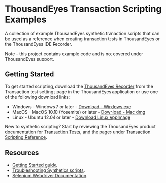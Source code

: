 # ThousandEyes Transaction Scripting Examples
A collection of example ThousandEyes synthetic tranaction scripts that can be used as a reference when creating transaction tests in ThousandEyes or the ThousandEyes IDE Recorder.

Note - this project contains example code and is not covered under ThousandEyes support.


## Getting Started
To get started scripting, download the [ThousandEyes Recorder](https://app.thousandeyes.com/settings/tests/) from the Transaction test settings page in the ThousandEyes application or use one of the following download links:
* Windows - Windows 7 or later - [Download - Windows exe](https://downloads.thousandeyes.com/tedit/recorder/ThousandEyesRecorderIDE.exe)
* MacOS - MacOS 10.10 (Yosemite) or later - [Download - Mac dmg](https://downloads.thousandeyes.com/tedit/recorder/ThousandEyesRecorderIDE.dmg)
* Linux - Ubuntu 12.04 or later - [Download Linux AppImage](https://downloads.thousandeyes.com/tedit/recorder/ThousandEyesRecorderIDE.AppImage)

New to synthetic scripting? Start by reviewing the ThousandEyes product documentation for [Transaction Tests](https://docs.thousandeyes.com/product-documentation/browser-synthetics/transaction-tests), and the pages under [Transaction Scripting Reference](https://docs.thousandeyes.com/product-documentation/browser-synthetics/transaction-tests/transaction-scripting-reference).

## Resources
* [Getting Started guide](https://github.com/thousandeyes/transaction-scripting-examples/wiki/Getting-started-with-ThousandEyes-Synthetics).
* [Troubleshooting Synthetics scripts](https://github.com/thousandeyes/transaction-scripting-examples/wiki/Troubleshooting-synthetics-scripts).
* [Selenium Webdriver Documentation](https://seleniumhq.github.io/selenium/docs/api/javascript/index.html).
